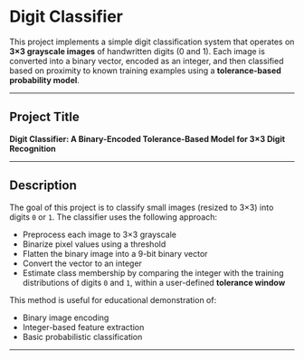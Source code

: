 # Digit Classifier

This project implements a simple digit classification system that operates on **3×3 grayscale images** of handwritten digits (0 and 1). Each image is converted into a binary vector, encoded as an integer, and then classified based on proximity to known training examples using a **tolerance-based probability model**.

---

## Project Title

**Digit Classifier: A Binary-Encoded Tolerance-Based Model for 3×3 Digit Recognition**

---

## Description

The goal of this project is to classify small images (resized to 3×3) into digits `0` or `1`. The classifier uses the following approach:

- Preprocess each image to 3×3 grayscale
- Binarize pixel values using a threshold
- Flatten the binary image into a 9-bit binary vector
- Convert the vector to an integer
- Estimate class membership by comparing the integer with the training distributions of digits `0` and `1`, within a user-defined **tolerance window**

This method is useful for educational demonstration of:
- Binary image encoding
- Integer-based feature extraction
- Basic probabilistic classification

---
